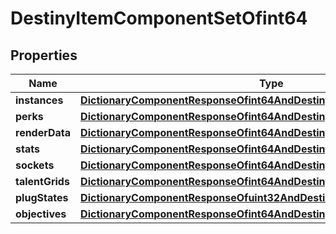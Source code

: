 
# DestinyItemComponentSetOfint64

## Properties
Name | Type | Description | Notes
------------ | ------------- | ------------- | -------------
**instances** | [**DictionaryComponentResponseOfint64AndDestinyItemInstanceComponent**](DictionaryComponentResponseOfint64AndDestinyItemInstanceComponent.md) |  |  [optional]
**perks** | [**DictionaryComponentResponseOfint64AndDestinyItemPerksComponent**](DictionaryComponentResponseOfint64AndDestinyItemPerksComponent.md) |  |  [optional]
**renderData** | [**DictionaryComponentResponseOfint64AndDestinyItemRenderComponent**](DictionaryComponentResponseOfint64AndDestinyItemRenderComponent.md) |  |  [optional]
**stats** | [**DictionaryComponentResponseOfint64AndDestinyItemStatsComponent**](DictionaryComponentResponseOfint64AndDestinyItemStatsComponent.md) |  |  [optional]
**sockets** | [**DictionaryComponentResponseOfint64AndDestinyItemSocketsComponent**](DictionaryComponentResponseOfint64AndDestinyItemSocketsComponent.md) |  |  [optional]
**talentGrids** | [**DictionaryComponentResponseOfint64AndDestinyItemTalentGridComponent**](DictionaryComponentResponseOfint64AndDestinyItemTalentGridComponent.md) |  |  [optional]
**plugStates** | [**DictionaryComponentResponseOfuint32AndDestinyItemPlugComponent**](DictionaryComponentResponseOfuint32AndDestinyItemPlugComponent.md) |  |  [optional]
**objectives** | [**DictionaryComponentResponseOfint64AndDestinyItemObjectivesComponent**](DictionaryComponentResponseOfint64AndDestinyItemObjectivesComponent.md) |  |  [optional]



